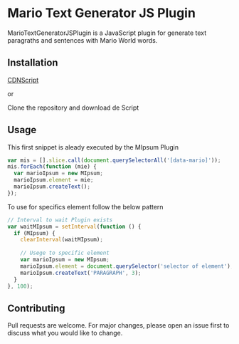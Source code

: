 # Mario Text Generator JS Plugin

MarioTextGeneratorJSPlugin is a JavaScript plugin for generate text paragraths and sentences with Mario World words.

## Installation

[CDNScript](https://cdn.jsdelivr.net/gh/kelvinbiffi/MarioTextGeneratorJSPlugin/dist/MarioIpsum.js)

or 

Clone the repository and download de Script

## Usage

This first snippet is aleady executed by the MIpsum Plugin
```javascript
var mis = [].slice.call(document.querySelectorAll('[data-mario]'));
mis.forEach(function (mie) {
  var marioIpsum = new MIpsum;
  marioIpsum.element = mie;
  marioIpsum.createText();
});
```

To use for specifics element follow the below pattern
```javascript
// Interval to wait Plugin exists
var waitMIpsum = setInterval(function () {
  if (MIpsum) {
    clearInterval(waitMIpsum);
    
    // Usege to specific element
    var marioIpsum = new MIpsum;
    marioIpsum.element = document.querySelector('selector of element');
    marioIpsum.createText('PARAGRAPH', 3);
  }
}, 100);
```

## Contributing
Pull requests are welcome. For major changes, please open an issue first to discuss what you would like to change.